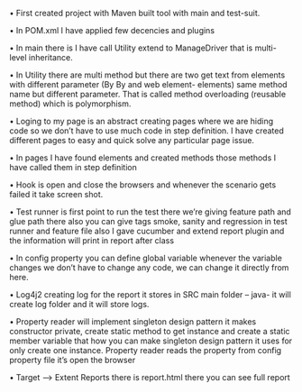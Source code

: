 •	First created project with Maven built tool with main and test-suit. 

•	In POM.xml I have applied few decencies and plugins  

•	In main there is I have call Utility extend to ManageDriver that is multi-level inheritance.

•	In Utility there are multi method but there are two get text from elements with different parameter  (By By and web element- elements) same method name but different parameter. That is called method overloading (reusable method) which is polymorphism. 

•	Loging to my page is an abstract creating pages where we are hiding code so we don’t have to use much code in step definition. I have created different pages to easy and quick solve any particular page issue. 

•	In pages I have found elements and created methods those methods I have called them in step definition  

•	Hook is open and close the browsers and whenever the scenario gets failed it take screen shot.

•	Test runner is first point to run the test there we’re giving feature path and glue path there also you can give tags smoke, sanity and regression in test runner and feature file also I gave cucumber and extend report plugin and the information will print in report after class

•	 In config property you can define global variable whenever the variable changes we don’t have to change any code, we can change it directly from here. 

•	Log4j2 creating log for the report it stores in SRC main folder – java- it will create log folder and it will store logs. 

•	Property reader will implement singleton design pattern it makes constructor private, create static method to get instance and create a static member variable that how you can make singleton design pattern it uses for only create one instance. Property reader reads the property from config property file it’s open the browser 

•	Target --> Extent Reports there is report.html there you can see full report
